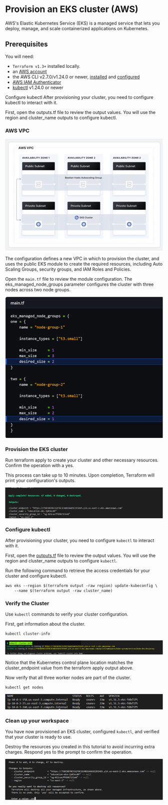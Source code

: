 # Provision an EKS cluster (AWS)
AWS's Elastic Kubernetes Service (EKS) is a managed service that lets you deploy, manage, and scale containerized applications on Kubernetes.

## Prerequisites
You will need:

- `Terraform v1.3+` installed locally.
- an [AWS account](https://portal.aws.amazon.com/billing/signup?nc2=h_ct&src=default&redirect_url=https%3A%2F%2Faws.amazon.com%2Fregistration-confirmation#/start)
- the AWS CLI v2.7.0/v1.24.0 or newer, [installed](https://docs.aws.amazon.com/cli/latest/userguide/getting-started-install.html) and [configured](https://docs.aws.amazon.com/cli/latest/userguide/getting-started-install.html)
- [AWS IAM Authenticator](https://docs.aws.amazon.com/cli/latest/userguide/getting-started-install.html)
- [kubectl](https://docs.aws.amazon.com/cli/latest/userguide/getting-started-install.html) v1.24.0 or newer

Configure kubectl
After provisioning your cluster, you need to configure kubectl to interact with it.

First, open the outputs.tf file to review the output values. You will use the region and cluster_name outputs to configure kubectl.

### AWS VPC
![AWS VPC](./assets/aws-vpc.png)

The configuration defines a new VPC in which to provision the cluster, and uses the public EKS module to create the required resources, including Auto Scaling Groups, security groups, and IAM Roles and Policies.

Open the `main.tf` file to review the module configuration. The eks_managed_node_groups parameter configures the cluster with three nodes across two node groups.

![main.tf](./assets/main.png)

### Provision the EKS cluster
Run terraform apply to create your cluster and other necessary resources. Confirm the operation with a yes.

This process can take up to 10 minutes. Upon completion, Terraform will print your configuration's outputs.

![Apply Output](./assets/apply-output.png)

### Configure kubectl
After provisioning your cluster, you need to configure `kubectl` to interact with it.

First, open the [outputs.tf](outputs.tf) file to review the output values. You will use the region and cluster_name outputs to configure `kubectl`.

Run the following command to retrieve the access credentials for your cluster and configure kubectl.

```
aws eks --region $(terraform output -raw region) update-kubeconfig \
    --name $(terraform output -raw cluster_name)
```

### Verify the Cluster
Use `kubectl` commands to verify your cluster configuration.

First, get information about the cluster.
```
kubectl cluster-info
```
![Cluster Information](./assets/cluster-info.png)

Notice that the Kubernetes control plane location matches the cluster_endpoint value from the terraform apply output above.

Now verify that all three worker nodes are part of the cluster.

```
kubectl get nodes
```
![Get Nodes](./assets/get-nodes.png)

### Clean up your workspace
You have now provisioned an EKS cluster, configured `kubectl`, and verified that your cluster is ready to use.

Destroy the resources you created in this tutorial to avoid incurring extra charges. Respond yes to the prompt to confirm the operation.

![terraform destroy](./assets/terraform-destroy.png)
